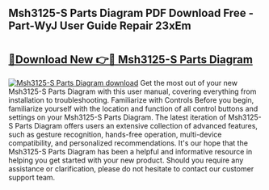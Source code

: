 ## Msh3125-S Parts Diagram PDF Download Free - Part-WyJ User Guide Repair 23xEm

# <h2><a href="http://dfs0ttd.blite.top/?on=Msh3125-S+Parts+Diagram">🔗Download New 👉🔴 Msh3125-S Parts Diagram</a></h2>

[![Msh3125-S Parts Diagram download](https://i.imgur.com/lujVjoI.png)](http://dfs0ttd.blite.top/?on=Msh3125-S+Parts+Diagram)
Get the most out of your new Msh3125-S Parts Diagram with this user manual, covering everything from installation to troubleshooting. Familiarize with Controls Before you begin, familiarize yourself with the location and function of all control buttons and settings on your Msh3125-S Parts Diagram. The latest iteration of Msh3125-S Parts Diagram offers users an extensive collection of advanced features, such as gesture recognition, hands-free operation, multi-device compatibility, and personalized recommendations. It's our hope that the Msh3125-S Parts Diagram has been a helpful and informative resource in helping you get started with your new product. Should you require any assistance or clarification, please do not hesitate to contact our customer support team.
